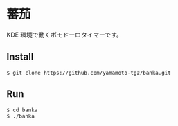 # 蕃茄

KDE 環境で動くポモドーロタイマーです。

## Install

```
$ git clone https://github.com/yamamoto-tgz/banka.git
```

## Run

```
$ cd banka
$ ./banka
```
